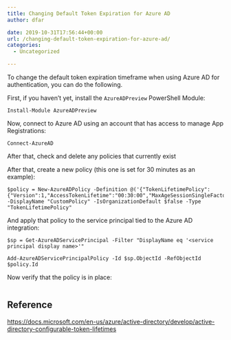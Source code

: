```yaml
---
title: Changing Default Token Expiration for Azure AD
author: dfar

date: 2019-10-31T17:56:44+00:00
url: /changing-default-token-expiration-for-azure-ad/
categories:
  - Uncategorized

---
```

To change the default token expiration timeframe when using Azure AD for authentication, you can do the following.

First, if you haven&#8217;t yet, install the `AzureADPreview` PowerShell Module:

<pre class="wp-block-code"><code>Install-Module AzureADPreview</code></pre>

Now, connect to Azure AD using an account that has access to manage App Registrations:

<pre class="wp-block-code"><code>Connect-AzureAD</code></pre>

After that, check and delete any policies that currently exist

After that, create a new policy (this one is set for 30 minutes as an example):

<pre class="wp-block-code"><code>$policy = New-AzureADPolicy -Definition @('{"TokenLifetimePolicy":{"Version":1,"AccessTokenLifetime":"00:30:00","MaxAgeSessionSingleFactor":"00:30:00"}}') -DisplayName "CustomPolicy" -IsOrganizationDefault $false -Type "TokenLifetimePolicy"</code></pre>

And apply that policy to the service principal tied to the Azure AD integration:

<pre class="wp-block-code"><code>$sp = Get-AzureADServicePrincipal -Filter "DisplayName eq '&lt;service principal display name>'"

Add-AzureADServicePrincipalPolicy -Id $sp.ObjectId -RefObjectId $policy.Id</code></pre>

Now verify that the policy is in place:<figure class="wp-block-image">

<img src="https://dfar.io/wp-content/uploads/2019/10/image-10-1024x126.png" alt="" class="wp-image-716" srcset="https://40.76.37.251/wp-content/uploads/2019/10/image-10-1024x126.png 1024w, https://40.76.37.251/wp-content/uploads/2019/10/image-10-300x37.png 300w, https://40.76.37.251/wp-content/uploads/2019/10/image-10-768x94.png 768w, https://40.76.37.251/wp-content/uploads/2019/10/image-10.png 1509w" sizes="(max-width: 709px) 85vw, (max-width: 909px) 67vw, (max-width: 1362px) 62vw, 840px" /> </figure> 

## Reference

<https://docs.microsoft.com/en-us/azure/active-directory/develop/active-directory-configurable-token-lifetimes>